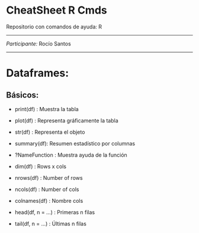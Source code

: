# CheatSheet R Cmds
Repositorio con comandos de ayuda: R

---
*Participante:* Rocío Santos

---
# Dataframes:
## Básicos:

- print(df) : Muestra la tabla
- plot(df) : Representa gráficamente la tabla
- str(df) : Representa el objeto
- summary(df): Resumen estadístico por columnas
- ?NameFunction : Muestra ayuda de la función

- dim(df) : Rows x cols
- nrows(df) : Number of rows
- ncols(df) : Number of cols
- colnames(df) : Nombre cols

- head(df, n = ...) : Primeras n filas 
- tail(df, n = ...) : Últimas n filas
